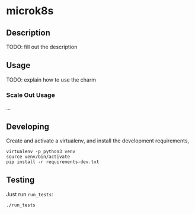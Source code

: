 # microk8s

## Description

TODO: fill out the description

## Usage

TODO: explain how to use the charm

### Scale Out Usage

...

## Developing

Create and activate a virtualenv,
and install the development requirements,

    virtualenv -p python3 venv
    source venv/bin/activate
    pip install -r requirements-dev.txt

## Testing

Just run `run_tests`:

    ./run_tests
